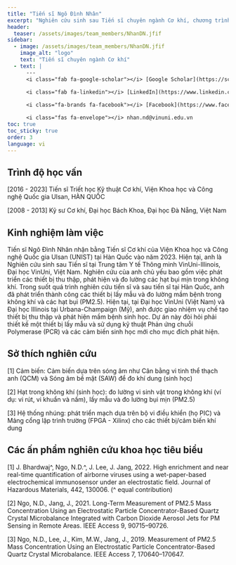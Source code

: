 ```yaml
---
title: "Tiến sĩ Ngô Đình Nhân"
excerpt: "Nghiên cứu sinh sau Tiến sĩ chuyên ngành Cơ khí, chương trình liên kết VinUniversity-UIUC"
header:
  teaser: /assets/images/team_members/NhanDN.jfif
sidebar:
  - image: /assets/images/team_members/NhanDN.jfif
    image_alt: "logo"
    text: "Tiến sĩ chuyên ngành Cơ khí"
  - text: |
      ---
      <i class="fab fa-google-scholar"></i> [Google Scholar](https://scholar.google.com/citations?user=sY_vyyAAAAAJ&hl=en)
      
      <i class="fab fa-linkedin"></i> [LinkedIn](https://www.linkedin.com/in/ngodinhnhan)

      <i class="fa-brands fa-facebook"></i> [Facebook](https://www.facebook.com/ndnhan.bkdn)

      <i class="fas fa-envelope"></i> nhan.nd@vinuni.edu.vn
toc: true
toc_sticky: true
order: 3
language: vi
---
```


## Trình độ học vấn
[2016 - 2023] Tiến sĩ Triết học Kỹ thuật Cơ khí, Viện Khoa học và Công nghệ Quốc gia Ulsan, HÀN QUỐC

[2008 - 2013] Kỹ sư Cơ khí, Đại học Bách Khoa, Đại học Đà Nẵng, Việt Nam

## Kinh nghiệm làm việc
Tiến sĩ Ngô Đình Nhân nhận bằng Tiến sĩ Cơ khí của Viện Khoa học và Công nghệ Quốc gia Ulsan (UNIST) tại Hàn Quốc vào năm 2023. Hiện tại, anh là Nghiên cứu sinh sau Tiến sĩ tại Trung tâm Y tế Thông minh VinUni-Illinois, Đại học VinUni, Việt Nam. Nghiên cứu của anh chủ yếu bao gồm việc phát triển các thiết bị thu thập, phát hiện và đo lường các hạt bụi mịn trong không khí. Trong suốt quá trình nghiên cứu tiến sĩ và sau tiến sĩ tại Hàn Quốc, anh đã phát triển thành công các thiết bị lấy mẫu và đo lường mầm bệnh trong không khí và các hạt bụi (PM2.5). Hiện tại, tại Đại học VinUni (Việt Nam) và Đại học Illinois tại Urbana-Champaign (Mỹ), anh được giao nhiệm vụ chế tạo thiết bị thu thập và phát hiện mầm bệnh sinh học. Dự án này đòi hỏi phải thiết kế một thiết bị lấy mẫu và sử dụng kỹ thuật Phản ứng chuỗi Polymerase (PCR) và các cảm biến sinh học mới cho mục đích phát hiện.

## Sở thích nghiên cứu
[1] Cảm biến: Cảm biến dựa trên sóng âm như Cân bằng vi tinh thể thạch anh (QCM) và Sóng âm bề mặt (SAW) để đo khí dung (sinh học)

[2] Hạt trong không khí (sinh học): đo lường vi sinh vật trong không khí (ví dụ: vi rút, vi khuẩn và nấm), lấy mẫu và đo lường bụi mịn (PM2.5)

[3] Hệ thống nhúng: phát triển mạch dựa trên bộ vi điều khiển (họ PIC) và Mảng cổng lập trình trường (FPGA - Xilinx) cho các thiết bị/cảm biến khí dung

## Các ấn phẩm nghiên cứu khoa học tiêu biểu
[1] J. Bhardwaj^, Ngo, N.D.^, J. Lee, J. Jang, 2022. High enrichment and near real-time quantification of airborne viruses using a wet-paper-based electrochemical immunosensor under an electrostatic field. Journal of Hazardous Materials, 442, 130006. (^ equal contribution) 

[2] Ngo, N.D., Jang, J., 2021. Long-Term Measurement of PM2.5 Mass Concentration Using an Electrostatic Particle Concentrator-Based Quartz Crystal Microbalance Integrated with Carbon Dioxide Aerosol Jets for PM Sensing in Remote Areas. IEEE Access 9, 90715–90726.

[3] Ngo, N.D., Lee, J., Kim, M.W., Jang, J., 2019. Measurement of PM2.5 Mass Concentration Using an Electrostatic Particle Concentrator-Based Quartz Crystal Microbalance. IEEE Access 7, 170640–170647.